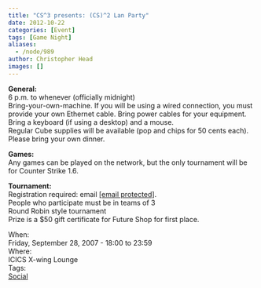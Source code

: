 ```yaml
---
title: "CS^3 presents: (CS)^2 Lan Party"
date: 2012-10-22
categories: [Event]
tags: [Game Night]
aliases:
  - /node/989
author: Christopher Head
images: []
---
```


<div class="field field-name-body field-type-text-with-summary field-label-hidden"><div class="field-items"><div class="field-item even"><p><strong>General:</strong><br>
6 p.m. to whenever (officially midnight)<br>
Bring-your-own-machine. If you will be using a wired connection, you must provide your own Ethernet cable. Bring power cables for your equipment. Bring a keyboard (if using a desktop) and a mouse.<br>
Regular Cube supplies will be available (pop and chips for 50 cents each). Please bring your own dinner.</p>
<p><strong>Games:</strong><br>
Any games can be played on the network, but the only tournament will be for Counter Strike 1.6.</p>
<p><strong>Tournament:</strong><br>
Registration required: email <a href="/cdn-cgi/l/email-protection#6b180408042b1f030e081e090e45080a"><span class="__cf_email__" data-cfemail="8af9e5e9e5cafee2efe9ffe8efa4e9eb">[email&#xA0;protected]</span></a>.<br>
People who participate must be in teams of 3<br>
Round Robin style tournament<br>
Prize is a $50 gift certificate for Future Shop for first place.</p>
</div></div></div><div class="field field-name-field-dates field-type-datetime field-label-above"><div class="field-label">When:&#xA0;</div><div class="field-items"><div class="field-item even"><span class="date-display-single">Friday, September 28, 2007 - <span class="date-display-range"><span class="date-display-start">18:00</span> to <span class="date-display-end">23:59</span></span></span></div></div></div><div class="field field-name-field-location field-type-text field-label-above"><div class="field-label">Where:&#xA0;</div><div class="field-items"><div class="field-item even">ICICS X-wing Lounge</div></div></div>    <footer>
    <div class="field field-name-field-tags field-type-taxonomy-term-reference field-label-above"><div class="field-label">Tags:&#xA0;</div><div class="field-items"><div class="field-item even"><a href="/social">Social</a></div></div></div>      </footer>
